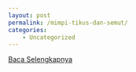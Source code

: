 ```yaml
---
layout: post
permalink: /mimpi-tikus-dan-semut/
categories:
    - Uncategorized
---
```


[Baca Selengkapnya](/01)
